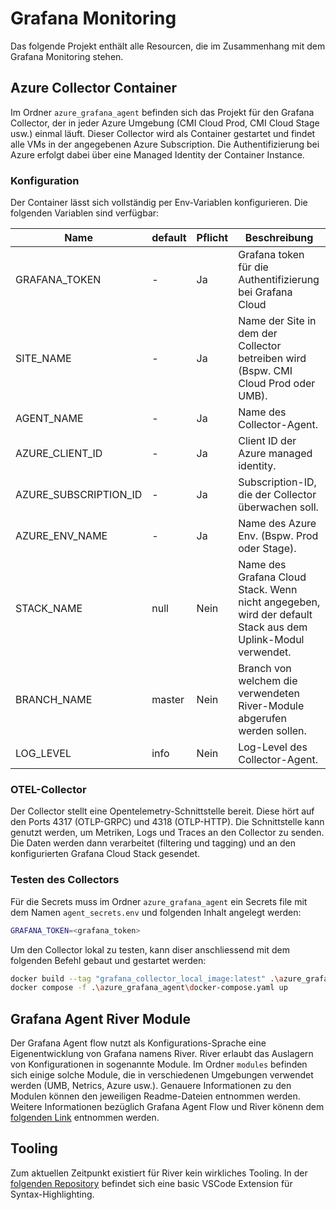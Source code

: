 # Grafana Monitoring

Das folgende Projekt enthält alle Resourcen, die im Zusammenhang mit dem Grafana Monitoring stehen.

## Azure Collector Container

Im Ordner `azure_grafana_agent` befinden sich das Projekt für den Grafana Collector, der in jeder Azure Umgebung (CMI Cloud Prod, CMI Cloud Stage usw.) einmal läuft. Dieser Collector wird als Container gestartet und findet alle VMs in der angegebenen Azure Subscription. Die Authentifizierung bei Azure erfolgt dabei über eine Managed Identity der Container Instance.

### Konfiguration

Der Container lässt sich vollständig per Env-Variablen konfigurieren. Die folgenden Variablen sind verfügbar:

| Name                  | default | Pflicht | Beschreibung                                                                                               |
| --------------------- | :------ | ------- | ---------------------------------------------------------------------------------------------------------- |
| GRAFANA_TOKEN         | -       | Ja      | Grafana token für die Authentifizierung bei Grafana Cloud                                                  |
| SITE_NAME             | -       | Ja      | Name der Site in dem der Collector betreiben wird (Bspw. CMI Cloud Prod oder UMB).                         |
| AGENT_NAME            | -       | Ja      | Name des Collector-Agent.                                                                                  |
| AZURE_CLIENT_ID       | -       | Ja      | Client ID der Azure managed identity.                                                                      |
| AZURE_SUBSCRIPTION_ID | -       | Ja      | Subscription-ID, die der Collector überwachen soll.                                                        |
| AZURE_ENV_NAME        | -       | Ja      | Name des Azure Env. (Bspw. Prod oder Stage).                                                               |
| STACK_NAME            | null    | Nein    | Name des Grafana Cloud Stack. Wenn nicht angegeben, wird der default Stack aus dem Uplink-Modul verwendet. |
| BRANCH_NAME           | master  | Nein    | Branch von welchem die verwendeten River-Module abgerufen werden sollen.                                   |
| LOG_LEVEL             | info    | Nein    | Log-Level des Collector-Agent.                                                                             |

### OTEL-Collector

Der Collector stellt eine Opentelemetry-Schnittstelle bereit. Diese hört auf den Ports 4317 (OTLP-GRPC) und 4318 (OTLP-HTTP). Die Schnittstelle kann genutzt werden, um Metriken, Logs und Traces an den Collector zu senden. Die Daten werden dann verarbeitet (filtering und tagging) und an den konfigurierten Grafana Cloud Stack gesendet.

### Testen des Collectors

Für die Secrets muss im Ordner `azure_grafana_agent` ein Secrets file mit dem Namen `agent_secrets.env` und folgenden Inhalt angelegt werden:

```bash
GRAFANA_TOKEN=<grafana_token>
```

Um den Collector lokal zu testen, kann diser anschliessend mit dem folgenden Befehl gebaut und gestartet werden:

```bash
docker build --tag "grafana_collector_local_image:latest" .\azure_grafana_agent\
docker compose -f .\azure_grafana_agent\docker-compose.yaml up
```

## Grafana Agent River Module

Der Grafana Agent flow nutzt als Konfigurations-Sprache eine Eigenentwicklung von Grafana namens River. River erlaubt das Auslagern von Konfigurationen in sogenannte Module. Im Ordner `modules` befinden sich einige solche Module, die in verschiedenen Umgebungen verwendet werden (UMB, Netrics, Azure usw.). Genauere Informationen zu den Modulen können den jeweiligen Readme-Dateien entnommen werden. Weitere Informationen bezüglich Grafana Agent Flow und River könenn dem [folgenden Link](https://grafana.com/docs/agent/latest/flow/) entnommen werden.

## Tooling

Zum aktuellen Zeitpunkt existiert für River kein wirkliches Tooling. In der [folgenden Repository](https://github.com/rfratto/vscode-river) befindet sich eine basic VSCode Extension für Syntax-Highlighting.

```

```
